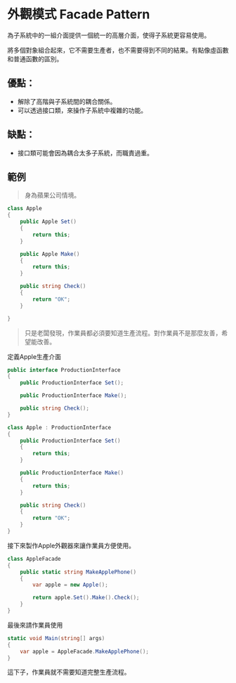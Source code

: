 # 外觀模式 Facade Pattern

為子系統中的一組介面提供一個統一的高層介面，使得子系統更容易使用。

將多個對象組合起來，它不需要生產者，也不需要得到不同的結果。有點像虛函數和普通函數的區別。

## 優點：

* 解除了高階與子系統間的耦合關係。
* 可以透過接口類，來操作子系統中複雜的功能。

## 缺點：

* 接口類可能會因為耦合太多子系統，而職責過重。

## 範例


> 身為蘋果公司情境。

```C#
class Apple
{
    public Apple Set()
    {
        return this;
    }

    public Apple Make()
    {
        return this;
    }

    public string Check()
    {
        return "OK";
    }

}
```

> 只是老闆發現，作業員都必須要知道生產流程。對作業員不是那麼友善，希望能改善。


定義Apple生產介面

```C#
public interface ProductionInterface
{
    public ProductionInterface Set();

    public ProductionInterface Make();

    public string Check();
}

class Apple : ProductionInterface
{
    public ProductionInterface Set()
    {
        return this;
    }

    public ProductionInterface Make()
    {
        return this;
    }

    public string Check()
    {
        return "OK";
    }
}
```

接下來製作Apple外觀器來讓作業員方便使用。

```C#
class AppleFacade
{
    public static string MakeApplePhone()
    {
        var apple = new Apple();

        return apple.Set().Make().Check();
    }
}
```

最後來請作業員使用

```C#
static void Main(string[] args)
{
    var apple = AppleFacade.MakeApplePhone();
}
```

這下子，作業員就不需要知道完整生產流程。

